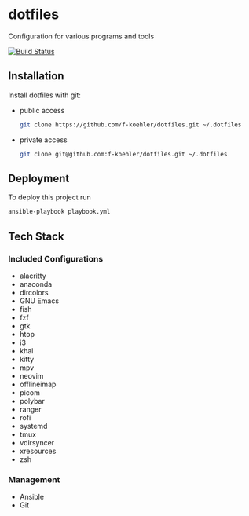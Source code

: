 # dotfiles

Configuration for various programs and tools

[![Build Status](https://img.shields.io/github/workflow/status/f-koehler/dotfiles/lint)](https://github.com/f-koehler/dotfiles/actions)

## Installation

Install dotfiles with git:

- public access

  ```bash
  git clone https://github.com/f-koehler/dotfiles.git ~/.dotfiles
  ```

- private access

  ```bash
  git clone git@github.com:f-koehler/dotfiles.git ~/.dotfiles
  ```

## Deployment

To deploy this project run

```bash
ansible-playbook playbook.yml
```

## Tech Stack

### Included Configurations

- alacritty
- anaconda
- dircolors
- GNU Emacs
- fish
- fzf
- gtk
- htop
- i3
- khal
- kitty
- mpv
- neovim
- offlineimap
- picom
- polybar
- ranger
- rofi
- systemd
- tmux
- vdirsyncer
- xresources
- zsh

### Management

- Ansible
- Git
